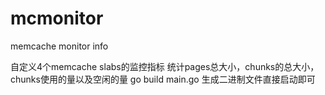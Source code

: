 # mcmonitor
memcache monitor info 

自定义4个memcache slabs的监控指标
统计pages总大小，chunks的总大小，chunks使用的量以及空闲的量
go build main.go 生成二进制文件直接启动即可
